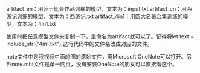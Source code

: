 artifact_en：用莎士比亚作品训练的模型，文本为：input.txt
artifact_cn：用西游记训练的模型，文本为：西游记.txt
artifact_4in1：用四大名著合集训练的模型，文本为：4in1.txt

使用时把任意模型文件夹复制一下，重命名为artifact就可以了。记得将let text = include_str!("4in1.txt");这行代码中的文件名改成对应的文件。

note文件中是我视频中画的图的原始文件，用Microsoft OneNote可以打开。另外note.mht文件是单一网页，没有安装OneNote的朋友可以直接看这个。



